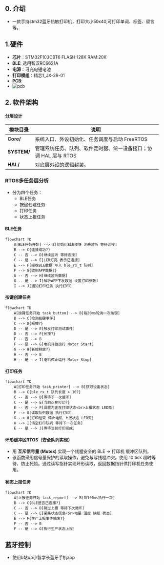 ## 0. 介绍
- 一款手持stm32蓝牙热敏打印机，打印大小50x40,可打印单词、标签、留言等。
## 1.硬件
- **芯片**：STM32F103CBT6 FLASH:128K RAM:20K
- **BLE**: 选用智汉RC6621A
- **电源**：可充电锂电池
- **打印模组**：精芯1_JX-2R-01
- **PCB**:
- ![pcb](miniPrinter/Doc/3D_PCB4_6_2025-10-26.png)
## 2. 软件架构
#### 分层设计
| 模块目录        | 说明                                    |
| ----------- | ------------------------------------- |
| **Core/**   | 系统入口、外设初始化、任务调度与启动 FreeRTOS           |
| **SYSTEM/** | 管理系统任务、队列、软件定时器、统一设备接口；协调 HAL 层与 RTOS |
| **HAL/**    | 对底层外设的逻辑封装。                           |

### RTOS多任务层分析
- 分为四个任务：
	- BLE任务
	- 按键创建任务
	- 打印任务
	- 状态上报任务
#### BLE任务
```mermaid
flowchart TD
    A[BLE任务开始] --> B[初始化BLE模块 注册监听 等待连接]
    B --> C{连接成功?}
    C -- 否 --> D[继续监听 等待连接]
    C -- 是 --> E[LED灯亮 表示已连接]
    E --> F[接收BLE数据 写入 ble_rx_t 队列]
    F --> G{收到APP数据?}
    G -- 否 --> H[继续监听数据]
    G -- 是 --> I[解析APP下发数据 设置打印参数]
    I --> J[通知打印任务 执行打印]
```
#### 按键创建任务
```mermaid
flowchart TD
    A[按键任务开始 task_button] --> B[每20ms轮询一次按键]
    B --> C[检测按键事件]
    C --> D{短按?}
    D -- 是 --> E[触发打印测试事件]
    D -- 否 --> F{长按?}
    F -- 否 --> B
    F -- 是 --> G[电机开始运行 Motor Start]
    G --> H{长按释放?}
    H -- 否 --> B
    H -- 是 --> I[电机停止运行 Motor Stop]

```
#### 打印任务
```mermaid
flowchart TD
    A[打印任务开始 task_printer] --> B[获取设备状态]
    B --> C{ble_rx_t 队列长度 > 10?}
    C -- 否 --> D[等待下一次循环]
    C -- 是 --> E{当前正在打印?}
    E -- 否 --> F[设置为正在打印状态<br>上报状态 LED亮]
    F --> G[读取队列数据 执行打印]
    G --> H[打印结束 停止电机 上报状态 LED灭]
    H --> I[清空打印队列 等待下一次任务]
    E -- 是 --> J[等待当前打印完成]
```
#### 环形缓冲区RTOS（安全队列实现）
- 用 **互斥信号量 (Mutex)** 实现一个线程安全的 BLE → 打印机 缓冲区队列。
- 该函数采用信号量保护的读取操作，避免与写线程冲突。使用 10 tick 超时等待，防止死锁。通过读写指针实现环形读取，返回数据指针供打印机任务使用。
#### 状态上报任务
```mermaid
flowchart TD
    A[上报任务开始 task_report] --> B[每100ms执行一次]
    B --> C{BLE是否已连接?}
    C -- 否 --> D[跳过上报 等待下次循环]
    C -- 是 --> E[采集状态信息<br>电量 温度 缺纸 状态]
    E --> F{生产上报事件触发?}
    F -- 否 --> B
    F -- 是 --> G[执行生产状态上报]
```

## 蓝牙控制
- 使用b站up小智学长蓝牙手机app